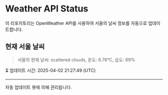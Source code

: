 
# Weather API Status

이 리포지토리는 OpenWeather API를 사용하여 서울의 날씨 정보를 자동으로 업데이트합니다.

## 현재 서울 날씨
> 서울의 현재 날씨: scattered clouds, 온도: 6.76°C, 습도: 69%

⏳ 업데이트 시간: 2025-04-02 21:27:49 (UTC)

---
자동 업데이트 봇에 의해 관리됩니다.
